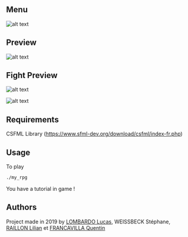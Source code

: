 ## Menu

![alt text](https://i.imgur.com/eD3spyj.png)

## Preview

![alt text](https://i.imgur.com/APfTzba.png)

## Fight Preview

![alt text](https://i.imgur.com/j9Zx2xo.png)

![alt text](https://i.imgur.com/gYPcdSL.jpg?1)

## Requirements

CSFML Library (https://www.sfml-dev.org/download/csfml/index-fr.php)

## Usage

To play

```bash
./my_rpg
```

You have a tutorial in game !

## Authors

Project made in 2019 by [LOMBARDO Lucas](https://www.linkedin.com/in/lucas-lombardo-173062187/), WEISSBECK Stéphane, [RAILLON Lilian](https://www.linkedin.com/in/lilian-raillon-190a4a177/) et [FRANCAVILLA Quentin](https://www.linkedin.com/in/quentin-francavilla-585106179/)
